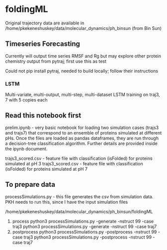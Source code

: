 # foldingML
Original trajectory data are available in 
 /home/pkekeneshuskey/data/molecular_dynamics/ph_binsun
 (from Bin Sun)

## Timeseries Forecasting
Currently will output time series RMSF and Rg but may explore other protein chemistry output from pytraj; first use this as test

Could not pip install pytraj, needed to build locally; follow their instructions

### LSTM
Multi-variate, multi-output, multi-step, multi-dataset LSTM training on traj3, 7 with 5 copies each


## Read this notebook first 
prelim.ipynb - very basic notebook for loading two simulation cases (trajs3 and trajs7) that correspond to an ensemble of proteins simulated at different pHs. Once the files are loaded as pandas dataframes, they are run through a decision-tree classification algorithm. Further details are provided inside the ipynb document. 

trajs3_scored.csv - feature file with classification (isFolded) for proteins simulated at pH 3 
trajs3_scored.csv - feature file with classification (isFolded) for proteins simulated at pH 7 

## To prepare data 
processSimulations.py - this file generates the csv from simulation data. PKH needs to run this, since I have the input simulation files

/home/pkekeneshuskey/data/molecular_dynamics/ph_binsun/foldingML
1. process
python3 processSimulations.py -generate -nstruct 99 -case traj3
python3 processSimulations.py -generate -nstruct 99 -case traj7    
2. postprocess 
python3 processSimulations.py -postprocess -nstruct 99 -case traj3
python3 processSimulations.py -postprocess -nstruct 99 -case traj7    

